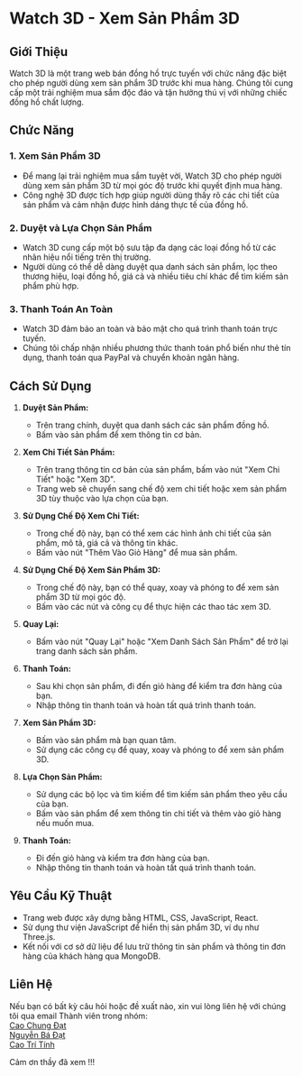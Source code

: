 # Watch 3D - Xem Sản Phẩm 3D

## Giới Thiệu

Watch 3D là một trang web bán đồng hồ trực tuyến với chức năng đặc biệt cho phép người dùng xem sản phẩm 3D trước khi mua hàng. Chúng tôi cung cấp một trải nghiệm mua sắm độc đáo và tận hưởng thú vị với những chiếc đồng hồ chất lượng.

## Chức Năng

### 1. Xem Sản Phẩm 3D
- Để mang lại trải nghiệm mua sắm tuyệt vời, Watch 3D cho phép người dùng xem sản phẩm 3D từ mọi góc độ trước khi quyết định mua hàng.
- Công nghệ 3D được tích hợp giúp người dùng thấy rõ các chi tiết của sản phẩm và cảm nhận được hình dáng thực tế của đồng hồ.

### 2. Duyệt và Lựa Chọn Sản Phẩm
- Watch 3D cung cấp một bộ sưu tập đa dạng các loại đồng hồ từ các nhãn hiệu nổi tiếng trên thị trường.
- Người dùng có thể dễ dàng duyệt qua danh sách sản phẩm, lọc theo thương hiệu, loại đồng hồ, giá cả và nhiều tiêu chí khác để tìm kiếm sản phẩm phù hợp.

### 3. Thanh Toán An Toàn
- Watch 3D đảm bảo an toàn và bảo mật cho quá trình thanh toán trực tuyến.
- Chúng tôi chấp nhận nhiều phương thức thanh toán phổ biến như thẻ tín dụng, thanh toán qua PayPal và chuyển khoản ngân hàng.

## Cách Sử Dụng

1. **Duyệt Sản Phẩm:**
   - Trên trang chính, duyệt qua danh sách các sản phẩm đồng hồ.
   - Bấm vào sản phẩm để xem thông tin cơ bản.

2. **Xem Chi Tiết Sản Phẩm:**
   - Trên trang thông tin cơ bản của sản phẩm, bấm vào nút "Xem Chi Tiết" hoặc "Xem 3D".
   - Trang web sẽ chuyển sang chế độ xem chi tiết hoặc xem sản phẩm 3D tùy thuộc vào lựa chọn của bạn.

3. **Sử Dụng Chế Độ Xem Chi Tiết:**
   - Trong chế độ này, bạn có thể xem các hình ảnh chi tiết của sản phẩm, mô tả, giá cả và thông tin khác.
   - Bấm vào nút "Thêm Vào Giỏ Hàng" để mua sản phẩm.

4. **Sử Dụng Chế Độ Xem Sản Phẩm 3D:**
   - Trong chế độ này, bạn có thể quay, xoay và phóng to để xem sản phẩm 3D từ mọi góc độ.
   - Bấm vào các nút và công cụ để thực hiện các thao tác xem 3D.

5. **Quay Lại:**
   - Bấm vào nút "Quay Lại" hoặc "Xem Danh Sách Sản Phẩm" để trở lại trang danh sách sản phẩm.

6. **Thanh Toán:**
   - Sau khi chọn sản phẩm, đi đến giỏ hàng để kiểm tra đơn hàng của bạn.
   - Nhập thông tin thanh toán và hoàn tất quá trình thanh toán.


1. **Xem Sản Phẩm 3D:**
   - Bấm vào sản phẩm mà bạn quan tâm.
   - Sử dụng các công cụ để quay, xoay và phóng to để xem sản phẩm 3D.

2. **Lựa Chọn Sản Phẩm:**
   - Sử dụng các bộ lọc và tìm kiếm để tìm kiếm sản phẩm theo yêu cầu của bạn.
   - Bấm vào sản phẩm để xem thông tin chi tiết và thêm vào giỏ hàng nếu muốn mua.

3. **Thanh Toán:**
   - Đi đến giỏ hàng và kiểm tra đơn hàng của bạn.
   - Nhập thông tin thanh toán và hoàn tất quá trình thanh toán.

## Yêu Cầu Kỹ Thuật

- Trang web được xây dựng bằng HTML, CSS, JavaScript, React.
- Sử dụng thư viện JavaScript để hiển thị sản phẩm 3D, ví dụ như Three.js.
- Kết nối với cơ sở dữ liệu để lưu trữ thông tin sản phẩm và thông tin đơn hàng của khách hàng qua MongoDB.

## Liên Hệ

Nếu bạn có bất kỳ câu hỏi hoặc đề xuất nào, xin vui lòng liên hệ với chúng tôi qua email
Thành viên trong nhóm:  
[Cao Chung Đạt](mailto:chungdatcntt1808@gmail.com)  
[Nguyễn Bá Đạt](mailto:badat420202@gmail.com)  
[Cao Trí Tính](mailto:Tranhai2266@gmail.com)

Cảm ơn thầy đã xem !!!